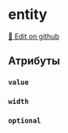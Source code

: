 # entity
[:memo: Edit on github](https://github.com/tihonove/vscode-candy-sugar-extensions/edit/master/server/src/SugarElements/DefaultSugarElementInfos/LayoutElements/entity.ts)


## Атрибуты
### `value`

### `width`

### `optional`

